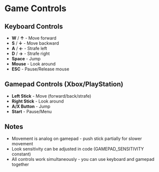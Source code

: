 # Game Controls

## Keyboard Controls
- **W** / **↑** - Move forward
- **S** / **↓** - Move backward  
- **A** / **←** - Strafe left
- **D** / **→** - Strafe right
- **Space** - Jump
- **Mouse** - Look around
- **ESC** - Pause/Release mouse

## Gamepad Controls (Xbox/PlayStation)
- **Left Stick** - Move (forward/back/strafe)
- **Right Stick** - Look around
- **A/X Button** - Jump
- **Start** - Pause/Menu

## Notes
- Movement is analog on gamepad - push stick partially for slower movement
- Look sensitivity can be adjusted in code (GAMEPAD_SENSITIVITY constant)
- All controls work simultaneously - you can use keyboard and gamepad together